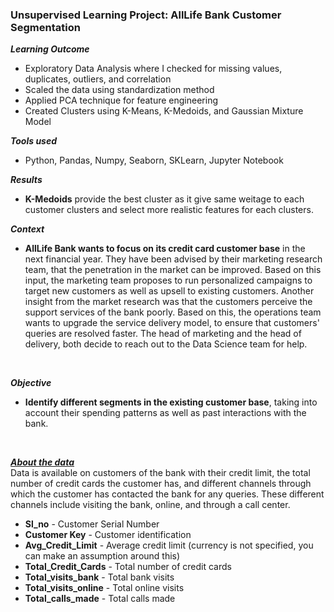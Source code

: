 ### Unsupervised Learning Project: AllLife Bank Customer Segmentation
**_Learning Outcome_**
- Exploratory Data Analysis where I checked for missing values, duplicates, outliers, and correlation
- Scaled the data using standardization method
- Applied PCA technique for feature engineering
- Created Clusters using K-Means, K-Medoids, and Gaussian Mixture Model

**_Tools used_** <br>
- Python, Pandas, Numpy, Seaborn, SKLearn, Jupyter Notebook

**_Results_** <br>
- **K-Medoids** provide the best cluster as it give same weitage to each customer clusters and select more realistic features for each clusters.



**_Context_** <br>
- **AllLife Bank wants to focus on its credit card customer base** in the next financial year. 
They have been advised by their marketing research team, that the penetration in the market can be improved. 
Based on this input, the marketing team proposes to run personalized campaigns to target new customers as well as upsell to existing customers. 
Another insight from the market research was that the customers perceive the support services of the bank poorly. 
Based on this, the operations team wants to upgrade the service delivery model, to ensure that customers' queries are resolved faster. 
The head of marketing and the head of delivery, both decide to reach out to the Data Science team for help.
<br>

**_Objective_** <br>
- **Identify different segments in the existing customer base**, taking into account their spending patterns as well as past interactions with the bank.
<br>

**_[About the data](https://github.com/ruhularahi/Portfolio_Projects/blob/main/Bank%20Customer%20Segmentation/Credit%20Card%20Customer%20Data.xlsx)_** <br>
Data is available on customers of the bank with their credit limit, the total number of credit cards the customer has, and different channels through 
which the customer has contacted the bank for any queries. These different channels include visiting the bank, online, and through a call center.

- **Sl_no** - Customer Serial Number
- **Customer Key** - Customer identification
- **Avg_Credit_Limit**	- Average credit limit (currency is not specified, you can make an assumption around this)
- **Total_Credit_Cards** - Total number of credit cards 
- **Total_visits_bank**	- Total bank visits
- **Total_visits_online** - Total online visits
- **Total_calls_made** - Total calls made

